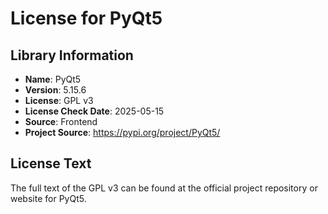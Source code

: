# License for PyQt5

## Library Information
- **Name**: PyQt5
- **Version**: 5.15.6
- **License**: GPL v3
- **License Check Date**: 2025-05-15
- **Source**: Frontend
- **Project Source**: https://pypi.org/project/PyQt5/

## License Text
The full text of the GPL v3 can be found at the official project repository or website for PyQt5.
